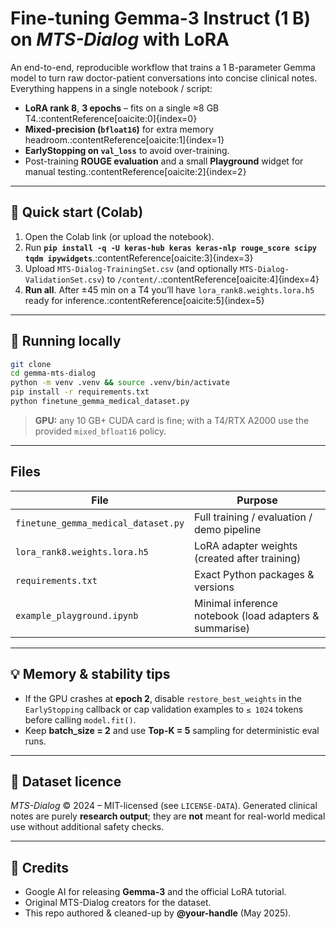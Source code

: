 # Fine-tuning **Gemma-3 Instruct (1 B)** on *MTS-Dialog* with LoRA

An end-to-end, reproducible workflow that trains a 1 B-parameter Gemma model to
turn raw doctor-patient conversations into concise clinical notes.  
Everything happens in a single notebook / script:

* **LoRA rank 8**, **3 epochs** – fits on a single ≈8 GB T4.:contentReference[oaicite:0]{index=0}  
* **Mixed-precision (`bfloat16`)** for extra memory headroom.:contentReference[oaicite:1]{index=1}  
* **EarlyStopping on `val_loss`** to avoid over-training.  
* Post-training **ROUGE evaluation** and a small **Playground** widget for manual
  testing.:contentReference[oaicite:2]{index=2}

---

## 🏁 Quick start (Colab)

1. Open the Colab link (or upload the notebook).  
2. Run **`pip install -q -U keras-hub keras keras-nlp rouge_score scipy tqdm ipywidgets`**.:contentReference[oaicite:3]{index=3}  
3. Upload `MTS-Dialog-TrainingSet.csv` (and optionally
   `MTS-Dialog-ValidationSet.csv`) to `/content/`.:contentReference[oaicite:4]{index=4}  
4. **Run all**. After ±45 min on a T4 you’ll have `lora_rank8.weights.lora.h5`
   ready for inference.:contentReference[oaicite:5]{index=5}

---

## 🚀 Running locally

```bash
git clone
cd gemma-mts-dialog
python -m venv .venv && source .venv/bin/activate
pip install -r requirements.txt
python finetune_gemma_medical_dataset.py
````

> **GPU:** any 10 GB+ CUDA card is fine; with a T4/RTX A2000 use the
> provided `mixed_bfloat16` policy.

---

## Files

| File                                | Purpose                                                |
| ----------------------------------- | ------------------------------------------------------ |
| `finetune_gemma_medical_dataset.py` | Full training / evaluation / demo pipeline             |
| `lora_rank8.weights.lora.h5`        | LoRA adapter weights (created after training)          |
| `requirements.txt`                  | Exact Python packages & versions                       |
| `example_playground.ipynb`          | Minimal inference notebook (load adapters & summarise) |

---

## 💡 Memory & stability tips

* If the GPU crashes at **epoch 2**, disable `restore_best_weights` in the
  `EarlyStopping` callback or cap validation examples to `≤ 1024` tokens before
  calling `model.fit()`.
* Keep **batch\_size = 2** and use **Top-K = 5** sampling for deterministic eval
  runs.

---

## 📜 Dataset licence

*MTS-Dialog* © 2024 – MIT-licensed (see `LICENSE-DATA`).
Generated clinical notes are purely **research output**; they are **not** meant
for real-world medical use without additional safety checks.

---

## 🙏 Credits

* Google AI for releasing **Gemma-3** and the official LoRA tutorial.
* Original MTS-Dialog creators for the dataset.
* This repo authored & cleaned-up by **@your-handle** (May 2025).
